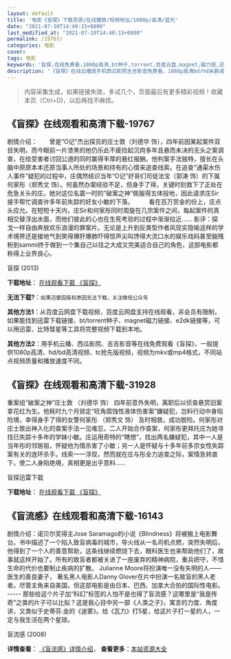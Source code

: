 ```yaml
---
layout: default
title: '电影《盲探》下载资源/在线播放/视频地址/1080p/高清/蓝光'
date: "2021-07-10T14:40:15+0800"
last_modified_at: "2021-07-10T14:40:15+0800"
permalink: /19767/
categories: 电影
cover:
tags: 电影
keywords: '盲探,在线免费看,1080p高清,bt种子,torrent,百度云盘,magnet,磁力链,迅雷下载资源'
description: '《盲探》在线云播放手机西瓜影院吉吉影音免费看，1080p高清bd/hd未删减完整版和tc抢先枪版，mkv/mp4格式，附带bt/torrent种子、magnet/磁力链、百度云盘、网盘资源迅雷下载链接'
---
```


>内容采集生成，如果链接失效，多试几个，页面最后有更多精彩视频！收藏本页（Ctrl+D)，以后再找不麻烦。


## 《盲探》在线观看和高清下载-19767

剧情介绍：　　曾是“O记”杰出探员的庄士敦（刘德华 饰），四年前因某起案件双目失明，而今眼前一片漆黑的他仍乐此不疲捡起沉疴多年且悬而未决的无头之案调查，在给受害者讨回公道的同时赢得丰厚的悬红报酬。他判案手法独特，擅长在头脑中原原本本还原当事人所处的场景和持有的心情来追查线索。在追查“通渠水伤人事件”疑犯的过程中，庄偶然结识当年“O记”好哥们司徒法宝（郭涛 饰）的下属何家彤（郑秀文 饰）。何虽然办案经验不足，但身手了得，关键时刻救下了正处在危急关头的庄。她对这位名震一时的“破案之神”佩服得五体投地，因此请求庄Sir接手帮忙调查许多年前失踪的好友小敏的下落。  　　看在百万赏金的份上，庄点头应允。在短短十天内，庄Sir和何家彤同时周旋在几宗案件之间，每起案件的真相交替浮出水面，而他们彼此的心也在生死考验的过程中渐渐拉近…… 影评：探戈一样自由奔放欢乐浪漫的罪案片。无论是上升到反类型作者风现实隐喻这样的学术境界还是接地气到笑得爆肝爆肺吓得惊声尖叫馋得大流口水的娱乐戏码甚至脑残粉到sammi终于做到一个集自己以往之大成又完美适合自己的角色，这部电影都称得上业界良心。


盲探 (2013)

**下载地址**： [在线观看下载 《盲探》](https://www.btbtdy.me/btdy/dy2166.html) 


**无法下载?**：`如果迅雷因版权原因无法下载，关注微信公众号 `

**其他方法1**：从百度云网盘下载视频，百度云网盘支持在线观看，非会员有限制，如果能找到迅雷下载链接、bt/torrent种子、magnet磁力链接、e2dk链接等，可以用迅雷、比特彗星等工具将完整视频下载到本地。

**其他方法2**：用手机云播、西瓜影院、吉吉影音等在线免费观看《盲探》，一般提供1080p高清、hd/bd高清视频、tc抢先版视频，视频为mkv或mp4格式，不同站点视频质量和播放速度不同。


## 《盲探》在线观看和高清下载-31928

重案组&ldquo;破案之神”庄士敦 （刘德华 饰） 四年前意外失明，离职后以侦查悬赏旧案拿花红为生。他耗时九个月锁定&ldquo;旺角腐蚀性液体伤害案”嫌疑犯，岂料行动中身陷险境，幸得身手了得的女警何家彤 （郑秀文 饰） 及时相救，成功脱险。何家彤对庄士敦出神入化的查案手法一见难忘，二人开始合作查案，何家彤更拜托庄为她寻找已失踪十多年的学妹小敏。庄运用奇特的&ldquo;瞎想”，找出两名嫌疑犯，其中一人是当年彤的邻居祖，怀疑他为情杀害了小敏；另一人是怀疑与十多年前多宗女性失踪案有关的连环杀手。线索一一浮现，然而就在庄与彤全力追查之际，案情急转直下，使二人身陷绝境，真相更是出乎意料&hellip;…


盲探迅雷下载

**下载地址**： [在线观看下载 《盲探》](https://www.993dy.com//vod-detail-id-16113.html) 


## 《盲流感》在线观看和高清下载-16143

剧情介绍：诺贝尔奖得主Jose Saramago的小说《Blindness》将被搬上电影舞台。书中描述了一个陷入致盲病毒的城市，导火线从一名司机点燃，突然失明后，他得到了一个人的善意帮助，这条线继续燃烧下去，眼科医生也来帮助他们了，故事就这样开始了。所有的致盲者都被关进了一座废弃的精神病院，重兵把守，不惜生命的代价也要制止疾病的扩散。 Julianne Moore将扮演唯一没有失明的人——医生的善良妻子， 著名黑人电影人Danny Glover在片中扮演一名致盲的黑人老者。尽管主角来自美国，但这部电影是由日本、巴西、加拿大合拍的国际性电影。 ----- 那些给这个片子加“科幻”标签的人怕不是也得了盲流感？这哪里是“我是传奇”之类的片子可以比拟？这是我心目中另一部《人类之子》，寓言的力度、角度讲，又类似于史蒂芬.金的《迷雾》。给《瓦力》打5星，给这片子打一星的人，一定与我生活在两个星球。


盲流感 (2008)

**详情查看**： [《盲流感》详情介绍](/movie/16143/)， **查看更多**：[本站资源大全](/movie/t/all/)

